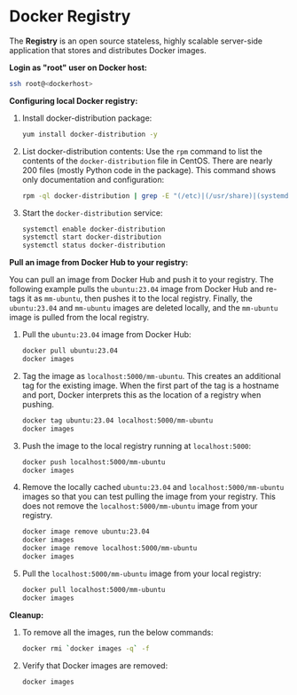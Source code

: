# Docker Registry

The **Registry** is an open source stateless, highly scalable server-side application that stores and distributes Docker images.

**Login as "root" user on Docker host:**

```bash
ssh root@<dockerhost>
```

**Configuring local Docker registry:**

1. Install docker-distribution package:

   ```bash
   yum install docker-distribution -y
   ```

2. List docker-distribution contents: Use the `rpm` command to list the contents of the `docker-distribution` file in CentOS. There are nearly 200 files (mostly Python code in the package). This command shows only documentation and configuration:

   ```bash
   rpm -ql docker-distribution | grep -E "(/etc)|(/usr/share)|(systemd)"
   ```

3. Start the `docker-distribution` service:

   ```bash
   systemctl enable docker-distribution
   systemctl start docker-distribution
   systemctl status docker-distribution
   ```

**Pull an image from Docker Hub to your registry:**

You can pull an image from Docker Hub and push it to your registry. The following example pulls the `ubuntu:23.04` image from Docker Hub and re-tags it as `mm-ubuntu`, then pushes it to the local registry. Finally, the `ubuntu:23.04` and `mm-ubuntu` images are deleted locally, and the `mm-ubuntu` image is pulled from the local registry.

1. Pull the `ubuntu:23.04` image from Docker Hub:

   ```bash
   docker pull ubuntu:23.04
   docker images
   ```

2. Tag the image as `localhost:5000/mm-ubuntu`. This creates an additional tag for the existing image. When the first part of the tag is a hostname and port, Docker interprets this as the location of a registry when pushing.

   ```bash
   docker tag ubuntu:23.04 localhost:5000/mm-ubuntu
   docker images
   ```

3. Push the image to the local registry running at `localhost:5000`:

   ```bash
   docker push localhost:5000/mm-ubuntu
   docker images
   ```

4. Remove the locally cached `ubuntu:23.04` and `localhost:5000/mm-ubuntu` images so that you can test pulling the image from your registry. This does not remove the `localhost:5000/mm-ubuntu` image from your registry.

   ```bash
   docker image remove ubuntu:23.04
   docker images
   docker image remove localhost:5000/mm-ubuntu
   docker images
   ```

5. Pull the `localhost:5000/mm-ubuntu` image from your local registry:

   ```bash
   docker pull localhost:5000/mm-ubuntu
   docker images
   ```

**Cleanup:**

1. To remove all the images, run the below commands:

   ```bash
   docker rmi `docker images -q` -f
   ```

2. Verify that Docker images are removed:

   ```bash
   docker images
   ```
